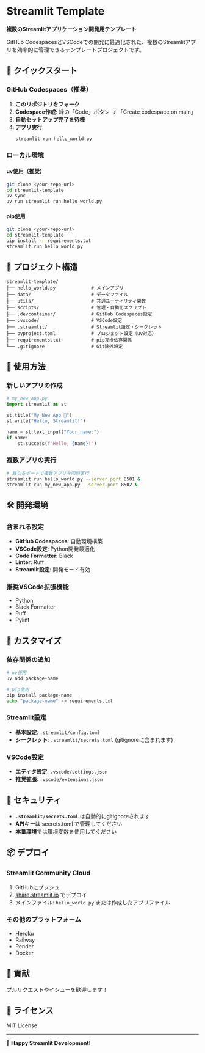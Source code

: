 # Streamlit Template

**複数のStreamlitアプリケーション開発用テンプレート**

GitHub CodespacesとVSCodeでの開発に最適化された、複数のStreamlitアプリを効率的に管理できるテンプレートプロジェクトです。

## 🚀 クイックスタート

### GitHub Codespaces（推奨）

1. **このリポジトリをフォーク**
2. **Codespace作成**: 緑の「Code」ボタン → 「Create codespace on main」
3. **自動セットアップ完了を待機**
4. **アプリ実行**:
   ```bash
   streamlit run hello_world.py
   ```

### ローカル環境

#### uv使用（推奨）
```bash
git clone <your-repo-url>
cd streamlit-template
uv sync
uv run streamlit run hello_world.py
```

#### pip使用
```bash
git clone <your-repo-url>
cd streamlit-template
pip install -r requirements.txt
streamlit run hello_world.py
```

## 📁 プロジェクト構造

```
streamlit-template/
├── hello_world.py             # メインアプリ
├── data/                      # データファイル
├── utils/                     # 共通ユーティリティ関数
├── scripts/                   # 管理・自動化スクリプト
├── .devcontainer/             # GitHub Codespaces設定
├── .vscode/                   # VSCode設定
├── .streamlit/                # Streamlit設定・シークレット
├── pyproject.toml             # プロジェクト設定（uv対応）
├── requirements.txt           # pip互換依存関係
└── .gitignore                 # Git除外設定
```

## 🎯 使用方法

### 新しいアプリの作成

```python
# my_new_app.py
import streamlit as st

st.title("My New App 🚀")
st.write("Hello, Streamlit!")

name = st.text_input("Your name:")
if name:
    st.success(f"Hello, {name}!")
```

### 複数アプリの実行

```bash
# 異なるポートで複数アプリを同時実行
streamlit run hello_world.py --server.port 8501 &
streamlit run my_new_app.py --server.port 8502 &
```

## 🛠️ 開発環境

### 含まれる設定

- **GitHub Codespaces**: 自動環境構築
- **VSCode設定**: Python開発最適化
- **Code Formatter**: Black
- **Linter**: Ruff
- **Streamlit設定**: 開発モード有効

### 推奨VSCode拡張機能

- Python
- Black Formatter
- Ruff
- Pylint

## 🔧 カスタマイズ

### 依存関係の追加

```bash
# uv使用
uv add package-name

# pip使用
pip install package-name
echo "package-name" >> requirements.txt
```

### Streamlit設定

- **基本設定**: `.streamlit/config.toml`
- **シークレット**: `.streamlit/secrets.toml` (gitignoreに含まれます)

### VSCode設定

- **エディタ設定**: `.vscode/settings.json`
- **推奨拡張**: `.vscode/extensions.json`

## 🔐 セキュリティ

- **`.streamlit/secrets.toml`** は自動的にgitignoreされます
- **APIキー**は secrets.toml で管理してください
- **本番環境**では環境変数を使用してください

## 📦 デプロイ

### Streamlit Community Cloud

1. GitHubにプッシュ
2. [share.streamlit.io](https://share.streamlit.io) でデプロイ
3. メインファイル: `hello_world.py` または作成したアプリファイル

### その他のプラットフォーム

- Heroku
- Railway
- Render
- Docker

## 🤝 貢献

プルリクエストやイシューを歓迎します！

## 📄 ライセンス

MIT License

---

**🌟 Happy Streamlit Development!**